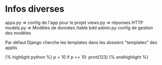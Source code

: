 # Infos diverses

apps.py => config de l'app pour le projet
views.py => réponses HTTP
models.py => Modèles de données /table bdd
admin.py config de gestion des modèles


	
Par défaut Django cherche les templates dans les dossiers "templates" des applis

{% highlight python %}
p = 10
if p == 10:
	print(123)
{% endhighlight %}
